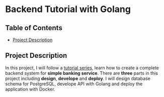 # Backend Tutorial with Golang

## Table of Contents

- [Project Description](#Project-Description)

## Project Description

In this project, I will follow a [tutorial series](https://youtu.be/rx6CPDK_5mU), learn how to create a complete backend system for **simple banking service**. There are **three** parts in this project including **design**, **develope** and **deploy**. I will design database schema for PostgreSQL, develope API with Golang and deploy the application with Docker.

